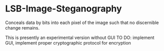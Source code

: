 # LSB-Image-Steganography
Conceals data by bits into each pixel of the image such that no discernible change remains.

This is presently an experimental version without GUI
TO DO: implement GUI, implement proper cryptographic protocol for encryption 
